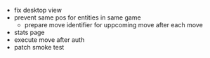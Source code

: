 - fix desktop view
- prevent same pos for entities in same game
  - prepare move identifier for uppcoming move after each move
- stats page
- execute move after auth
- patch smoke test

